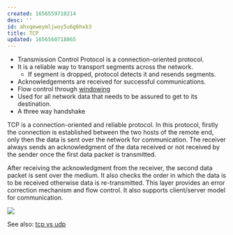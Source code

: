 ```yaml
---
created: 1656559710214
desc: ''
id: ahxqeweymljwoy5u6g6hxb3
title: TCP
updated: 1656560718865
---
```

   
   
- Transmission Control Protocol is a connection-oriented protocol.   
- It is a reliable way to transport segments across the network.   
  - If segment is dropped, protocol detects it and resends segments.   
- Acknowledgements are received for successful communications.   
- Flow control through [windowing](../devlog/windowing.md)   
- Used for all network data that needs to be assured to get to its destination.   
- A three way handshake   
   
TCP is a connection-oriented and reliable protocol. In this protocol, firstly the connection is established between the two hosts of the remote end, only then the data is sent over the network for communication. The receiver always sends an acknowledgment of the data received or not received by the sender once the first data packet is transmitted.   
   
After receiving the acknowledgment from the receiver, the second data packet is sent over the medium. It also checks the order in which the data is to be received otherwise data is re-transmitted. This layer provides an error correction mechanism and flow control. It also supports client/server model for communication.   
   
![](https://res.cloudinary.com/zubayr/image/upload/v1656560069/wiki/rrevv3mbzgu9ffjnfkqk.png)   
   
See also: [tcp vs udp](../devlog/tcp%20vs%20udp.md)